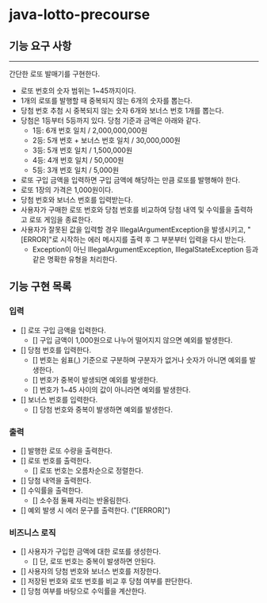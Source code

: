 # java-lotto-precourse

## 기능 요구 사항
---
간단한 로또 발매기를 구현한다.

- 로또 번호의 숫자 범위는 1~45까지이다.
- 1개의 로또를 발행할 때 중복되지 않는 6개의 숫자를 뽑는다.
- 당첨 번호 추첨 시 중복되지 않는 숫자 6개와 보너스 번호 1개를 뽑는다.
- 당첨은 1등부터 5등까지 있다. 당첨 기준과 금액은 아래와 같다.
    - 1등: 6개 번호 일치 / 2,000,000,000원
    - 2등: 5개 번호 + 보너스 번호 일치 / 30,000,000원
    - 3등: 5개 번호 일치 / 1,500,000원
    - 4등: 4개 번호 일치 / 50,000원
    - 5등: 3개 번호 일치 / 5,000원
- 로또 구입 금액을 입력하면 구입 금액에 해당하는 만큼 로또를 발행해야 한다.
- 로또 1장의 가격은 1,000원이다.
- 당첨 번호와 보너스 번호를 입력받는다.
- 사용자가 구매한 로또 번호와 당첨 번호를 비교하여 당첨 내역 및 수익률을 출력하고 로또 게임을 종료한다.
- 사용자가 잘못된 값을 입력할 경우 IllegalArgumentException을 발생시키고, "[ERROR]"로 시작하는 에러 메시지를 출력 후 그 부분부터 입력을 다시 받는다.
    - Exception이 아닌 IllegalArgumentException, IllegalStateException 등과 같은 명확한 유형을 처리한다.

## 기능 구현 목록

### 입력
- [] 로또 구입 금액을 입력한다.
    - [] 구입 금액이 1,000원으로 나누어 떨어지지 않으면 예외를 발생한다.
- [] 당첨 번호를 입력한다.
    - [] 번호는 쉼표(,) 기준으로 구분하며 구분자가 없거나 숫자가 아니면 예외를 발생한다.
    - [] 번호가 중복이 발생되면 예외를 발생한다.
    - [] 번호가 1~45 사이의 값이 아니라면 예외를 발생한다.
- [] 보너스 번호를 입력한다.
    - [] 당첨 번호와 중복이 발생하면 예외를 발생한다.

### 출력
- [] 발행한 로또 수량을 출력한다.
- [] 로또 번호를 출력한다.
    - [] 로또 번호는 오름차순으로 정렬한다.
- [] 당첨 내역을 출력한다.
- [] 수익률을 출력한다.
    - [] 소수점 둘째 자리는 반올림한다.
- [] 예외 발생 시 에러 문구를 출력한다. ("[ERROR]")

### 비즈니스 로직
- [] 사용자가 구입한 금액에 대한 로또를 생성한다.
    - [] 단, 로또 번호는 중복이 발생하면 안된다.
- [] 사용자의 당첨 번호와 보너스 번호를 저장한다.
- [] 저장된 번호와 로또 번호를 비교 후 당첨 여부를 판단한다.
- [] 당첨 여부를 바탕으로 수익률을 계산한다.